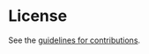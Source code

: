 # License

See the
[guidelines for contributions](https://github.com/kkohbrok/draft-kohbrok-mls-leaf-operation-intents/blob/main/CONTRIBUTING.md).

